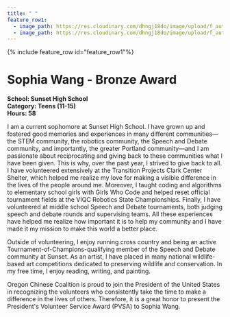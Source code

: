 ```yaml
---
title: " "
feature_row1:
  - image_path: https://res.cloudinary.com/dhngj18do/image/upload/f_auto,q_auto/v1/images/pvsa/2022_Sophia_Wang
  - image_path: https://res.cloudinary.com/dhngj18do/image/upload/f_auto,q_auto/v1/images/activities/year_2022
---
```


{% include feature_row id="feature_row1"%}

# Sophia Wang - Bronze Award

**School: Sunset High School**  
**Category: Teens (11-15)**  
**Hours: 58**  

I am a current sophomore at Sunset High School. I have grown up and fostered good memories and experiences in many different communities—the STEM community, the robotics
community, the Speech and Debate community, and importantly, the greater Portland community—and I am passionate about reciprocating and giving back to these communities
what I have been given. This is why, over the past year, I strived to give back to all. I have volunteered extensively at the Transition Projects Clark Center Shelter, which helped me realize my love for making a visible difference in the lives of the people around me. Moreover, I taught coding and algorithms to elementary school girls with Girls Who Code and helped reset official tournament fields at the VIQC Robotics State Championships. Finally, I have volunteered at middle school Speech and Debate tournaments, both judging speech and debate rounds and supervising teams. All these experiences have helped me realize how important it is to help my community and I have made it my mission to make this world a better place.

Outside of volunteering, I enjoy running cross country and being an active Tournament-of-Champions-qualifying member of the Speech and Debate community at Sunset. As an artist, I have placed in many national wildlife-based art competitions dedicated to preserving wildlife and conservation. In my free time, I enjoy reading, writing, and painting.

Oregon Chinese Coalition is proud to join the President of the United States in recognizing the volunteers who consistently take the time to make a difference in the lives of others. Therefore, it is a great honor to present the President's Volunteer Service Award (PVSA) to Sophia Wang.
